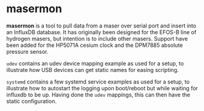 # masermon
**masermon** is a tool to pull data from a maser over serial port and insert
into an InfluxDB database. It has  originally been designed for the EFOS-B
line of hydrogen masers, but intention  is to include other masers.
Support have been added for the HP5071A cesium clock and the DPM7885 absolute
pressure sensor.

`udev` contains an udev device mapping example as used for a setup, to
illustrate how USB devices can get static names for easing scripting.

`systemd` contains a few systemd service examples as used for a setup, to
illustrate how to autostart the logging upon boot/reboot but while waiting for
influxdb to be up. Having done the `udev` mappings, this can then have the
static configuration.
